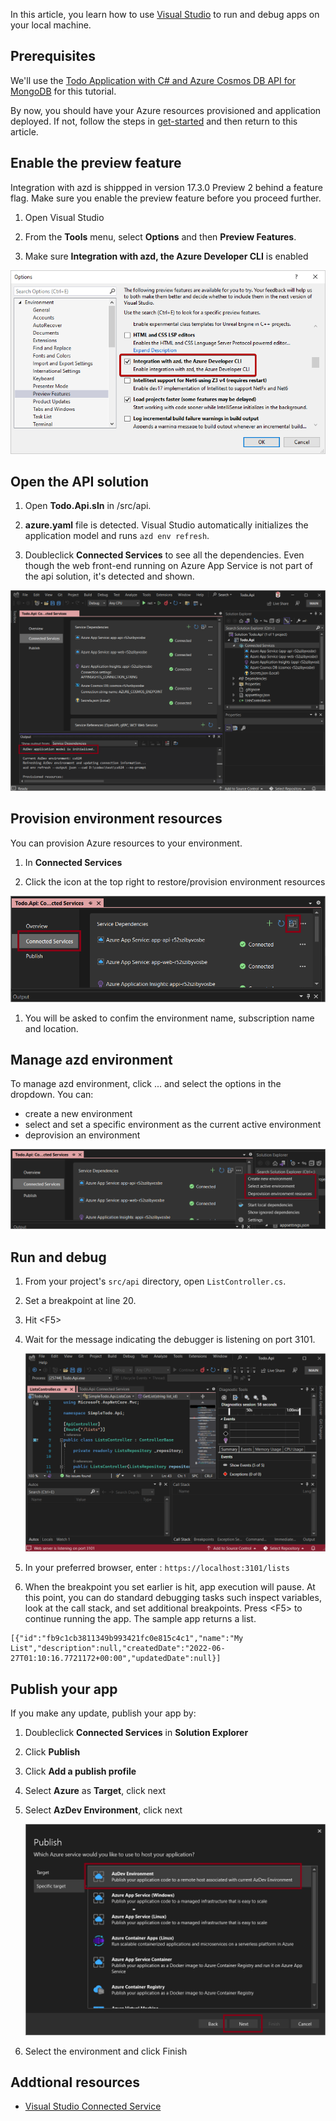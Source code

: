 In this article, you learn how to use [Visual Studio](https://code.visualstudio.com/docs) to run and debug apps on your local machine.

## Prerequisites

We'll use the [Todo Application with C# and Azure Cosmos DB API for MongoDB](https://github.com/Azure-Samples/todo-csharp-cosmos-sql) for this tutorial.

By now, you should have your Azure resources provisioned and application deployed. If not, follow the steps in [get-started](get-started.md&pivots=programming-language-csharp) and then return to this article.

## Enable the preview feature

Integration with azd is shippped in version 17.3.0 Preview 2 behind a feature flag. Make sure you enable the preview feature before you proceed further.

1. Open Visual Studio 

1. From the **Tools** menu, select **Options** and then **Preview Features**.

1. Make sure **Integration with azd, the Azure Developer CLI** is enabled

 !["Visual Studio option to enable azd"](../media/how-to-use-vscode-extension-to-debug-locally/vs-options.png)

## Open the API solution

1. Open **Todo.Api.sln** in /src/api. 

1. **azure.yaml** file is detected. Visual Studio automatically initializes the application model and runs `azd env refresh`.

1. Doubleclick **Connected Services** to see all the dependencies. Even though the web front-end running on Azure App Service is not part of the api solution, it's detected and shown.

 !["Visual Studio open azd solution"](../media/how-to-use-vscode-extension-to-debug-locally/vs-opensln.png)

## Provision environment resources

You can provision Azure resources to your environment.

1. In **Connected Services**

1. Click the icon at the top right to restore/provision environment resources

 !["Provision environment resources in Visual Studio"](../media/how-to-use-vscode-extension-to-debug-locally/vs-provision.png)

1. You will be asked to confim the environment name, subscription name and location.

## Manage azd environment

To manage azd environment, click ... and select the options in the dropdown. You can:
* create a new environment
* select and set a specific environment as the current active environment
* deprovision an environment

 !["Manage azd environment in Visual Studio"](../media/how-to-use-vscode-extension-to-debug-locally/vs-manageenv.png)

## Run and debug

1. From your project's `src/api` directory, open `ListController.cs`.

1. Set a breakpoint at line 20.

1. Hit &lt;F5>

1. Wait for the message indicating the debugger is listening on port 3101.

    !["Message indicating debugger is listening on port 3101"](../media/how-to-use-vscode-extension-to-debug-locally/vs-f5.png)

1. In your preferred browser, enter : `https://localhost:3101/lists`

1. When the breakpoint you set earlier is hit, app execution will pause. At this point, you can do standard debugging tasks such inspect variables, look at the call stack, and set additional breakpoints. Press &lt;F5> to continue running the app. The sample app returns a list.

```
[{"id":"fb9c1cb3811349b993421fc0e815c4c1","name":"My List","description":null,"createdDate":"2022-06-27T01:10:16.7721172+00:00","updatedDate":null}]
```

## Publish your app

If you make any update, publish your app by:

1. Doubleclick **Connected Services** in **Solution Explorer**

1. Click **Publish**

1. Click **Add a publish profile**

1. Select **Azure** as **Target**, click next

1. Select **AzDev Environment**, click next

    !["Message in Debug Console indicating debugger is listening on port 3100"](../media/how-to-use-vscode-extension-to-debug-locally/vs-publish.png)

1. Select the environment and click Finish

## Addtional resources

* [Visual Studio Connected Service](visualstudio/azure/overview-connected-services?view=vs-2022)